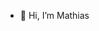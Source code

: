 - 👋 Hi, I’m Mathias
<!---
Mathias-fs/Mathias-fs is a ✨ special ✨ repository because its `README.md` (this file) appears on your GitHub profile.
You can click the Preview link to take a look at your changes.
--->
